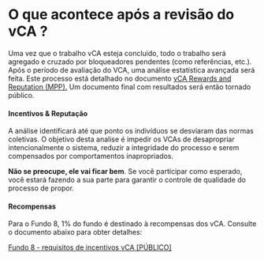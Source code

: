 # O que acontece após a revisão do vCA ?

Uma vez que o trabalho vCA esteja concluído, todo o trabalho será agregado e cruzado por bloqueadores pendentes (como referências, etc.).  Após o  período de avaliação do VCA, uma análise estatística avançada será feita. Este processo está detalhado no  documento [vCA](https://docs.google.com/document/d/14qHSZ2uSHq2CZyeqju6KLBcGVfagesCLvavZMAgcbWo/edit)[ Rewards and Reputation (MPP).](https://docs.google.com/document/d/14qHSZ2uSHq2CZyeqju6KLBcGVfagesCLvavZMAgcbWo/edit) Um documento final com resultados será então tornado público.

#### Incentivos & Reputação

&#x20;

A análise identificará até que ponto os indivíduos se desviaram das normas coletivas. O objetivo desta analise é impedir os VCAs de desapropriar intencionalmente o sistema, reduzir a integridade do processo e serem compensados por comportamentos inapropriados.

&#x20;

**Não se preocupe, ele vai ficar bem**. Se você participar como esperado, você estará fazendo a sua parte para garantir o controle de qualidade do processo de propor.

#### Recompensas

Para o Fundo 8, 1% do fundo é destinado à recompensas dos vCA. Consulte o documento abaixo para obter detalhes:

&#x20;

[ Fundo 8 - requisitos de incentivos ](https://docs.google.com/document/d/14qHSZ2uSHq2CZyeqju6KLBcGVfagesCLvavZMAgcbWo/edit)[vCA](https://docs.google.com/document/d/14qHSZ2uSHq2CZyeqju6KLBcGVfagesCLvavZMAgcbWo/edit)[ \[PÚBLICO\]](https://docs.google.com/document/d/14qHSZ2uSHq2CZyeqju6KLBcGVfagesCLvavZMAgcbWo/edit)
